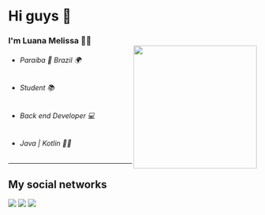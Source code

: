 # Hi guys 👋
### I'm Luana Melissa 👩‍💻
<div >
  
  <img align="right" width="250px" style="margin-top:-20px" src="https://i.ibb.co/GsSymt7/octocat-1691362508597-removebg-preview.png">
  
- ###### Paraíba 🌵 Brazil 🌍
- ###### Student 📚
- ###### Back end Developer 💻
- ###### Java | Kotlin 👩‍💻

<hr>
  
## My social networks
  <a target="_blank" href="https://www.instagram.com/luana.melissa/" target="_blank" ><img src="https://img.shields.io/badge/-Instagram-%23E4405F?style=for-the-badge&logo=instagram&logoColor=white"></a>
  <a href = "mailto:contatoluanaprogrammer@gmail.com"><img src="https://img.shields.io/badge/-Gmail-%23333?style=for-the-badge&logo=gmail&logoColor=white" target="_blank"></a>
  <a target="_blank" href="https://www.linkedin.com/in/luanamelissaprogrammer/" target="_blank" ><img src="https://img.shields.io/badge/-LinkedIn-%230077B5?style=for-the-badge&logo=linkedin&logoColor=white"></a> 